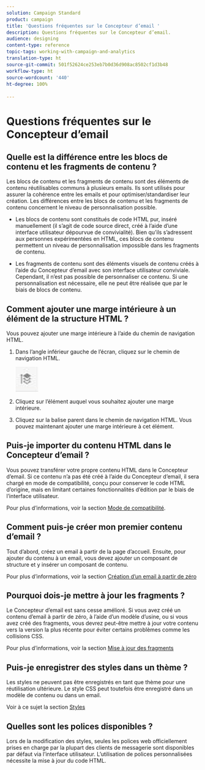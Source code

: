 ```yaml
---
solution: Campaign Standard
product: campaign
title: 'Questions fréquentes sur le Concepteur d’email '
description: Questions fréquentes sur le Concepteur d’email.
audience: designing
content-type: reference
topic-tags: working-with-campaign-and-analytics
translation-type: ht
source-git-commit: 501f52624ce253eb7b0d36d908ac8502cf1d3b48
workflow-type: ht
source-wordcount: '440'
ht-degree: 100%

---
```



# Questions fréquentes sur le Concepteur d’email

## Quelle est la différence entre les blocs de contenu et les fragments de contenu ?

Les blocs de contenu et les fragments de contenu sont des éléments de contenu réutilisables communs à plusieurs emails. Ils sont utilisés pour assurer la cohérence entre les emails et pour optimiser/standardiser leur création. Les différences entre les blocs de contenu et les fragments de contenu concernent le niveau de personnalisation possible.

* Les blocs de contenu sont constitués de code HTML pur, inséré manuellement (il s’agit de code source direct, créé à l’aide d’une interface utilisateur dépourvue de convivialité). Bien qu’ils s’adressent aux personnes expérimentées en HTML, ces blocs de contenu permettent un niveau de personnalisation impossible dans les fragments de contenu.

* Les fragments de contenu sont des éléments visuels de contenu créés à l’aide du Concepteur d’email avec son interface utilisateur conviviale. Cependant, il n’est pas possible de personnaliser ce contenu. Si une personnalisation est nécessaire, elle ne peut être réalisée que par le biais de blocs de contenu.

## Comment ajouter une marge intérieure à un élément de la structure HTML ?

Vous pouvez ajouter une marge intérieure à l’aide du chemin de navigation HTML.

1. Dans l’angle inférieur gauche de l’écran, cliquez sur le chemin de navigation HTML.

   ![](assets/do-not-localize/breadcrumb.png)

1. Cliquez sur l’élément auquel vous souhaitez ajouter une marge intérieure.
1. Cliquez sur la balise parent dans le chemin de navigation HTML.
Vous pouvez maintenant ajouter une marge intérieure à cet élément.

## Puis-je importer du contenu HTML dans le Concepteur d’email ?

Vous pouvez transférer votre propre contenu HTML dans le Concepteur d’email. Si ce contenu n’a pas été créé à l’aide du Concepteur d’email, il sera chargé en mode de compatibilité, conçu pour conserver le code HTML d’origine, mais en limitant certaines fonctionnalités d’édition par le biais de l’interface utilisateur.

Pour plus d’informations, voir la section [Mode de compatibilité](../../designing/using/using-existing-content.md#compatibility-mode).

## Comment puis-je créer mon premier contenu d’email ?

Tout d’abord, créez un email à partir de la page d’accueil.
Ensuite, pour ajouter du contenu à un email, vous devez ajouter un composant de structure et y insérer un composant de contenu.

Pour plus d’informations, voir la section [Création d’un email à partir de zéro](../../designing/using/quick-start.md#from-scratch-email)

## Pourquoi dois-je mettre à jour les fragments ?

Le Concepteur d’email est sans cesse amélioré. Si vous avez créé un contenu d’email à partir de zéro, à l’aide d’un modèle d’usine, ou si vous avez créé des fragments, vous devrez peut-être mettre à jour votre contenu vers la version la plus récente pour éviter certains problèmes comme les collisions CSS.

Pour plus d’informations, voir la section [Mise à jour des fragments](../../designing/using/designing-content-in-adobe-campaign.md#email-designer-updates)

## Puis-je enregistrer des styles dans un thème ?

Les styles ne peuvent pas être enregistrés en tant que thème pour une réutilisation ultérieure. Le style CSS peut toutefois être enregistré dans un modèle de contenu ou dans un email.

Voir à ce sujet la section [Styles](../../designing/using/styles.md)

## Quelles sont les polices disponibles ?

Lors de la modification des styles, seules les polices web officiellement prises en charge par la plupart des clients de messagerie sont disponibles par défaut via l’interface utilisateur. L’utilisation de polices personnalisées nécessite la mise à jour du code HTML.
